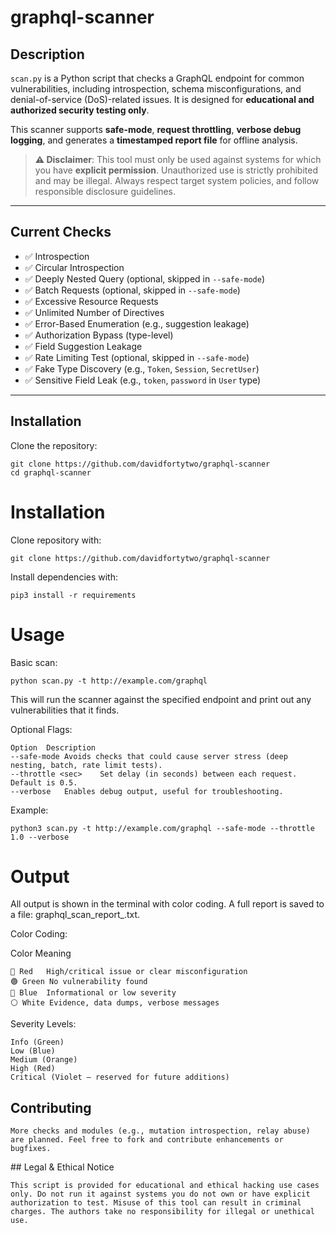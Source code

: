 # graphql-scanner

## Description

`scan.py` is a Python script that checks a GraphQL endpoint for common vulnerabilities, including introspection, schema misconfigurations, and denial-of-service (DoS)-related issues. It is designed for **educational and authorized security testing only**.

This scanner supports **safe-mode**, **request throttling**, **verbose debug logging**, and generates a **timestamped report file** for offline analysis.

> **⚠️ Disclaimer**: This tool must only be used against systems for which you have **explicit permission**. Unauthorized use is strictly prohibited and may be illegal. Always respect target system policies, and follow responsible disclosure guidelines.

---

## Current Checks

- ✅ Introspection
- ✅ Circular Introspection
- ✅ Deeply Nested Query (optional, skipped in `--safe-mode`)
- ✅ Batch Requests (optional, skipped in `--safe-mode`)
- ✅ Excessive Resource Requests
- ✅ Unlimited Number of Directives
- ✅ Error-Based Enumeration (e.g., suggestion leakage)
- ✅ Authorization Bypass (type-level)
- ✅ Field Suggestion Leakage
- ✅ Rate Limiting Test (optional, skipped in `--safe-mode`)
- ✅ Fake Type Discovery (e.g., `Token`, `Session`, `SecretUser`)
- ✅ Sensitive Field Leak (e.g., `token`, `password` in `User` type)

---

## Installation

Clone the repository:


    git clone https://github.com/davidfortytwo/graphql-scanner
    cd graphql-scanner


# Installation 

Clone repository with:

    git clone https://github.com/davidfortytwo/graphql-scanner

Install dependencies with:

    pip3 install -r requirements

# Usage

Basic scan:

    python scan.py -t http://example.com/graphql

This will run the scanner against the specified endpoint and print out any vulnerabilities that it finds.

Optional Flags:

    Option	Description
    --safe-mode	Avoids checks that could cause server stress (deep nesting, batch, rate limit tests).
    --throttle <sec>	Set delay (in seconds) between each request. Default is 0.5.
    --verbose	Enables debug output, useful for troubleshooting.

Example:

    python3 scan.py -t http://example.com/graphql --safe-mode --throttle 1.0 --verbose

# Output

All output is shown in the terminal with color coding.
A full report is saved to a file: graphql_scan_report_<timestamp>.txt.

Color Coding:

Color	Meaning

    🔴 Red	High/critical issue or clear misconfiguration
    🟢 Green	No vulnerability found
    🔵 Blue	Informational or low severity
    ⚪ White	Evidence, data dumps, verbose messages

Severity Levels:

    Info (Green)
    Low (Blue)
    Medium (Orange)
    High (Red)
    Critical (Violet – reserved for future additions)


## Contributing

    More checks and modules (e.g., mutation introspection, relay abuse) are planned. Feel free to fork and contribute enhancements or bugfixes.


## Legal & Ethical Notice

    This script is provided for educational and ethical hacking use cases only. Do not run it against systems you do not own or have explicit authorization to test. Misuse of this tool can result in criminal charges. The authors take no responsibility for illegal or unethical use.

